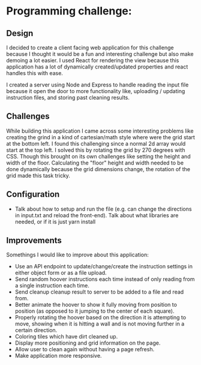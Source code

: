 # Programming challenge:

## Design
I decided to create a client facing web application for this challenge because I thought it would be a fun and interesting challenge but also make demoing a lot easier. I used React for rendering the view because this application has a lot of dynamically created/updated properties and react handles this with ease.

I created a server using Node and Express to handle reading the input file because it open the door to more functionality like, uploading / updating instruction files, and storing past cleaning results.

## Challenges
While building this application I came across some interesting problems like creating the grind in a kind of cartesian/math style where were the grid start at the bottom left. I found this challenging since a normal 2d array would start at the top left. I solved this by rotating the grid by 270 degrees with CSS. Though this brought on its own challenges like setting the height and width of the floor. Calculating the "floor" height and width needed to be done dynamically because the grid dimensions change, the rotation of the grid made this task tricky.

## Configuration
- Talk about how to setup and run the file (e.g. can change the directions in input.txt and reload the front-end). Talk about what libraries are needed, or if it is just yarn install

## Improvements
Somethings I would like to improve about this application:
* Use an API endpoint to update/change/create the instruction settings in either object form or as a file upload.
* Send random hoover instructions each time instead of only reading from a single instruction each time.
* Send cleanup cleanup result to server to be added to a file and read from.
* Better animate the hoover to show it fully moving from position to position (as opposed to it jumping to the center of each square).
* Properly rotating the hoover based on the direction it is attempting to move, showing when it is hitting a wall and is not moving further in a certain direction.
* Coloring tiles which have dirt cleaned up.
* Display more positioning and grid information on the page.
* Allow user to clean again without having a page refresh.
* Make application more responsive.